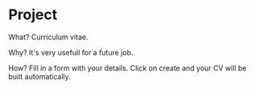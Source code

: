 # Project

What?
Curriculum vitae. 

Why?
It's very usefull for a future job.

How?
Fill in a form with your details. Click on create and your CV will be built automatically.
